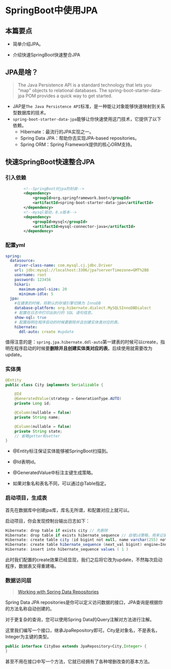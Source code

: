 # SpringBoot中使用JPA

## 本篇要点

- 简单介绍JPA。

- 介绍快速SpringBoot快速整合JPA

## JPA是啥？

> The Java Persistence API is a standard technology that lets you “map” objects to relational databases. The spring-boot-starter-data-jpa POM provides a quick way to get started.

- JAP是`The Java Persistence API`标准，是一种能让对象能够快速映射到关系型数据库的技术。
- `spring-boot-starter-data-jpa`能够让你快速使用这门技术，它提供了以下依赖。
  - Hibernate：最流行的JPA实现之一。
  - Spring Data JPA：帮助你去实现JPA-based repositories。
  - Spring ORM：Spring Framework提供的核心ORM支持。

## 快速SpringBoot快速整合JPA

### 引入依赖

```xml
        <!--SpringBoot对jpa的封装-->
        <dependency>
            <groupId>org.springframework.boot</groupId>
            <artifactId>spring-boot-starter-data-jpa</artifactId>
        </dependency>
        <!--mysql驱动，8.x版本-->
        <dependency>
            <groupId>mysql</groupId>
            <artifactId>mysql-connector-java</artifactId>
        </dependency>
```

### 配置yml

```yml
spring:
  datasource:
    driver-class-name: com.mysql.cj.jdbc.Driver
    url: jdbc:mysql://localhost:3306/jpa?serverTimezone=GMT%2B8
    username: root
    password: 123456
    hikari:
      maximum-pool-size: 20
      minimum-idle: 5
  jpa:
    #在建表的时候，将默认的存储引擎切换为 InnoDB
    database-platform: org.hibernate.dialect.MySQL5InnoDBDialect
    # 配置在日志中打印出执行的 SQL 语句信息。
    show-sql: true
    # 配置指明在程序启动的时候要删除并且创建实体类对应的表。
    hibernate:
      ddl-auto: create #update
```

值得注意的是：`spring.jpa.hibernate.ddl-auto`第一建表的时候可以create，指明在程序启动的时候要**删除并且创建实体类对应的表**。后续使用就需要改为update。

### 实体类

```java
@Entity
public class City implements Serializable {

    @Id
    @GeneratedValue(strategy = GenerationType.AUTO)
    private Long id;

    @Column(nullable = false)
    private String name;

    @Column(nullable = false)
    private String state;
	// 省略getter和setter
}
```

- @Entity标注保证实体能够被SpringBoot扫描到。

- @Id表明id。
- @GeneratedValue中标注主键生成策略。
- 如果对象名和表名不同，可以通过@Table指定。

### 启动项目，生成表

首先在数据库中创建jpa库，库名无所谓，和配置对应上就可以。

启动项目，你会发现控制台输出日志如下：

```java
Hibernate: drop table if exists city // 先删除
Hibernate: drop table if exists hibernate_sequence // 自增id策略，用来记录主键的表
Hibernate: create table city (id bigint not null, name varchar(255) not null, state varchar(255) not null, primary key (id)) engine=InnoDB // 创建表
Hibernate: create table hibernate_sequence (next_val bigint) engine=InnoDB
Hibernate: insert into hibernate_sequence values ( 1 )
```

此时我们配置的create效果已经显现，我们之后将它改为update，不然每次启动程序，数据表又得重建咯。

### 数据访问层

> [Working with Spring Data Repositories](https://docs.spring.io/spring-data/jpa/docs/current/reference/html/#repositories)

Spring Data JPA repositories是你可以定义访问数据的接口，JPA查询是根据你的方法名称自动创建的。

对于更复杂的查询，您可以使用Spring Data的Query注解对方法进行注解。

这里我们编写一个接口，继承JpaRepository即可。City是对象名，不是表名，Integer为主键的类型。

```java
public interface CityDao extends JpaRepository<City,Integer> {
}
```

甚至不用在接口中写一个方法，它就已经拥有了各种增删改查的基本方法。



